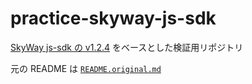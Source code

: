 # practice-skyway-js-sdk

[SkyWay js-sdk の v1.2.4](https://github.com/skyway/js-sdk/tree/v1.2.4) をベースとした検証用リポジトリ

元の README は [`README.original.md`](./README.original.md)
